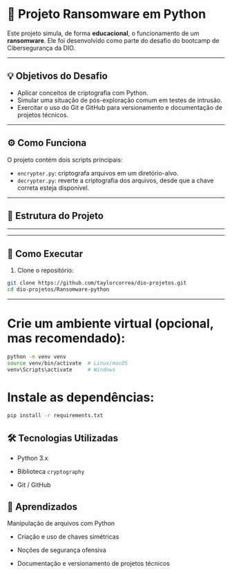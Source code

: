# 🔐 Projeto Ransomware em Python

Este projeto simula, de forma **educacional**, o funcionamento de um **ransomware**. Ele foi desenvolvido como parte do desafio do bootcamp de Cibersegurança da DIO.

---

## 💡 Objetivos do Desafio

- Aplicar conceitos de criptografia com Python.
- Simular uma situação de pós-exploração comum em testes de intrusão.
- Exercitar o uso do Git e GitHub para versionamento e documentação de projetos técnicos.

---

## ⚙️ Como Funciona

O projeto contém dois scripts principais:

- `encrypter.py`: criptografa arquivos em um diretório-alvo.
- `decrypter.py`: reverte a criptografia dos arquivos, desde que a chave correta esteja disponível.

---

## 📁 Estrutura do Projeto

---


---

## 🚀 Como Executar

1. Clone o repositório:

```bash
git clone https://github.com/taylorcorrea/dio-projetos.git
cd dio-projetos/Ransomware-python
```
---

# Crie um ambiente virtual (opcional, mas recomendado):

```bash
python -m venv venv
source venv/bin/activate  # Linux/macOS
venv\Scripts\activate     # Windows
```

# Instale as dependências:
```bash
pip install -r requirements.txt
```

## 🛠 Tecnologias Utilizadas
- Python 3.x

- Biblioteca ````cryptography ````

- Git / GitHub

## 🧠 Aprendizados
Manipulação de arquivos com Python

- Criação e uso de chaves simétricas

- Noções de segurança ofensiva

- Documentação e versionamento de projetos técnicos

